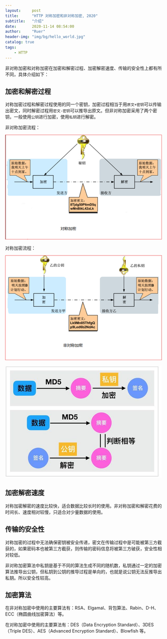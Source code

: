 ```yaml
---
layout:     post
title:      "HTTP 对称加密和非对称加密, 2020"
subtitle:   "介绍"
date:       2020-11-14 08:54:00
author:     "Ruer"
header-img: "img/bg/hello_world.jpg"
catalog: true
tags:
    - HTTP
---
```


非对称加密和对称加密在加密和解密过程、加密解密速度、传输的安全性上都有所不同，具体介绍如下：

## 加密和解密过程

对称加密过程和解密过程使用的同一个密钥，加密过程相当于用`原文+密钥`可以传输出密文，同时解密过程用`密文-密钥`可以推导出原文。但非对称加密采用了两个密钥，一般使用`公钥`进行加密，使用`私钥`进行解密。

非对称加密流程：

![1](/img/HTTP/对称加密.jpg)

对称加密流程：

![2](/img/HTTP/非对称加密.jpg)

![3](/img/HTTP/非对称加解密过程.jpg)

## 加密解密速度

对称加密解密的速度比较快，适合数据比较长时的使用。非对称加密和解密花费的时间长、速度相对较慢，只适合对少量数据的使用。

## 传输的安全性

对称加密的过程中无法确保密钥被安全传递，密文在传输过程中是可能被第三方截获的，如果密码本也被第三方截获，则传输的密码信息将被第三方破获，安全性相对较低。

非对称加密算法中私钥是基于不同的算法生成不同的随机数，私钥通过一定的加密算法推导出公钥，但私钥到公钥的推导过程是单向的，也就是说公钥无法反推导出私钥。所以安全性较高。

## 加密算法

在非对称加密中使用的主要算法有：RSA、Elgamal、背包算法、Rabin、D-H、ECC（椭圆曲线加密算法）等。

在对称加密中使用的主要算法有：DES（Data Encryption Standard）、3DES（Triple DES）、AES（Advanced Encryption Standard）、Blowfish 等。